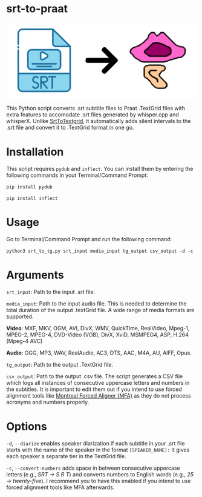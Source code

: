 # srt-to-praat
<p align="center">
<img src="https://github.com/yeungpinghei/srt-to-praat/blob/main/logo.png" alt="srt-to-praat" width="700">
</p>

This Python script converts .srt subtitle files to Praat .TextGrid files with extra features to accomodate .srt files generated by whisper.cpp and whisperX. Unlike [SrtToTextgrid](https://github.com/rctatman/SrtToTextgrid/tree/master), it automatically adds silent intervals to the .srt file and convert it to .TextGrid format in one go.

# Installation
This script requires `pydub` and `inflect`. You can install them by entering the following commands in yout Terminal/Command Prompt:
```
pip install pydub
```
```
pip install inflect
```

# Usage
Go to Terminal/Command Prompt and run the following command:
```
python3 srt_to_tg.py srt_input media_input tg_output csv_output -d -c
```
# Arguments
`srt_input`: Path to the input .srt file.

`media_input`: Path to the input audio file. This is needed to determine the total duration of the output .textGrid file. A wide range of media formats are supported.

**Video**: MXF, MKV, OGM, AVI, DivX, WMV, QuickTime, RealVideo, Mpeg-1, MPEG-2, MPEG-4, DVD-Video (VOB), DivX, XviD, MSMPEG4, ASP, H.264 (Mpeg-4 AVC)

**Audio**: OGG, MP3, WAV, RealAudio, AC3, DTS, AAC, M4A, AU, AIFF, Opus.

`tg_output`: Path to the output .TextGrid file.

`csv_output`: Path to the output .csv file. The script generates a CSV file which logs all instances of consecutive uppercase letters and numbers in the subtitles. It is important to edit them out if you intend to use forced alignment tools like [Montreal Forced Aligner (MFA)](https://montreal-forced-aligner.readthedocs.io/) as they do not process acronyms and numbers properly.

# Options
`-d`, `--diarize` enables speaker diarization if each subtitle in your .srt file starts with the name of the speaker in the format `[SPEAKER_NAME]:` It gives each speaker a separate tier in the TextGrid file.

`-c`, `--convert-numbers` adds space in between consecutive uppercase letters (e.g., *SRT → S R T*) and converts numbers to English words (e.g., *25 → twenty-five*). I recommend you to have this enabled if you intend to use forced alignment tools like MFA afterwards.
